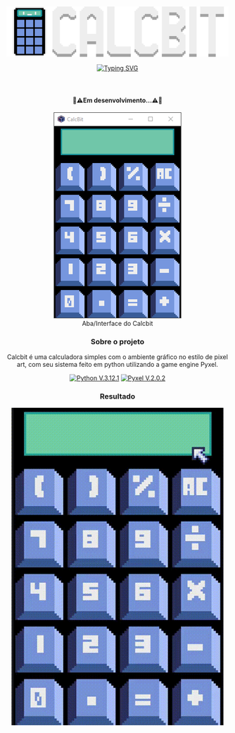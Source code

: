 <div align="center">
<header>
<img src="img/calcbit icon.png" type="image/png" alt="Calcbit Icon">

[![Typing SVG](https://readme-typing-svg.herokuapp.com?font=Terminus&pause=100&center=verdadeiro&vCenter=falso&repeat=verdadeiro&width=230&lines=Calculadora+Simples)](https://git.io/typing-svg)
</header>

<div>
  <h4>🚧⚠️Em desenvolvimento...⚠️🚧</h4>
  <figure>
    <img src="img/interface.png" type="image/png" alt="Interface do Calcbit"></br>
    <figcaption>Aba/Interface do Calcbit</figcaption>
  </figure>
</div>

<div>
  <h3>Sobre o projeto</h3>
  <p>Calcbit é uma calculadora simples com o ambiente gráfico no estilo de pixel art, com seu sistema feito em python utilizando a game engine Pyxel.</p>
  <p>
    <a href="https://www.python.org/">
      <img src="https://img.shields.io/badge/Python-3776AB?style=for-the-badge&logo=python&logoColor=white" alt="Python V.3.12.1" ></a>
    <a href="https://github.com/kitao/pyxel">
      <img src="https://img.shields.io/badge/Pyxel-v2.0.2-blue?style=for-the-badge&logo=python&logoColor=white" alt="Pyxel V.2.0.2" ></a>
  </p>
</div>

<div>
  <h3>Resultado</h3>
  <img src="img/Calcbit.gif" type="image/gif" alt="Calcbit gif">
</div>
</div>
